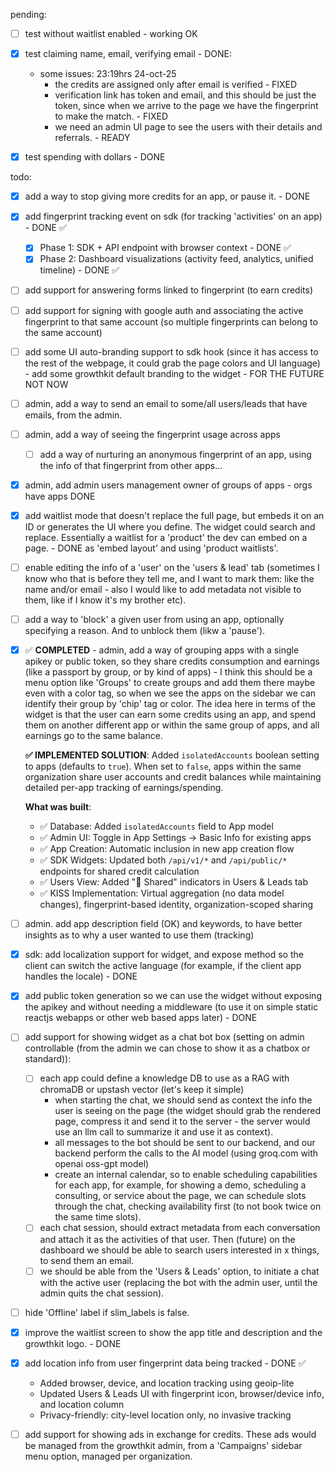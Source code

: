 pending:
- [ ] test without waitlist enabled - working OK
- [x] test claiming name, email, verifying email - DONE:
    - some issues: 23:19hrs 24-oct-25
        - the credits are assigned only after email is verified - FIXED
        - verification link has token and email, and this should be just the token, since when we arrive to the page we have the fingerprint to make the match. - FIXED
        - we need an admin UI page to see the users with their details and referrals. - READY
        
- [x] test spending with dollars - DONE

todo:
- [x] add a way to stop giving more credits for an app, or pause it. - DONE
- [x] add fingerprint tracking event on sdk  (for tracking 'activities' on an app) - DONE ✅
    - [x] Phase 1: SDK + API endpoint with browser context - DONE ✅
    - [x] Phase 2: Dashboard visualizations (activity feed, analytics, unified timeline) - DONE ✅
- [ ] add support for answering forms linked to fingerprint (to earn credits)
- [ ] add support for signing with google auth and associating the active fingerprint to that same account (so multiple fingerprints can belong to the same account)
- [ ] add some UI auto-branding support to sdk hook (since it has access to the rest of the webpage, it could grab the page colors and UI language) - add some growthkit default branding to the widget - FOR THE FUTURE NOT NOW
- [ ] admin, add a way to send an email to some/all users/leads that have emails, from the admin.
- [ ] admin, add a way of seeing the fingerprint usage across apps
    - [ ] add a way of nurturing an anonymous fingerprint of an app, using the info of that fingerprint from other apps...
- [x] admin, add admin users management owner of groups of apps - orgs have apps DONE
- [x] add waitlist mode that doesn't replace the full page, but embeds it on an ID or generates the UI where you define. The widget could search and replace. Essentially a waitlist for a 'product' the dev can embed on a page. - DONE as 'embed layout' and using 'product waitlists'.
- [ ] enable editing the info of a 'user' on the 'users & lead' tab (sometimes I know who that is before they tell me, and I want to mark them: like the name and/or email - also I would like to add metadata not visible to them, like if I know it's my brother etc).
- [ ] add a way to 'block' a given user from using an app, optionally specifying a reason. And to unblock them (likw a 'pause').

- [x] ✅ **COMPLETED** - admin, add a way of grouping apps with a single apikey or public token, so they share credits consumption and earnings (like a passport by group, or by kind of apps) - I think this should be a menu option like 'Groups' to create groups and add them there maybe even with a color tag, so when we see the apps on the sidebar we can identify their group by 'chip' tag or color. The idea here in terms of the widget is that the user can earn some credits using an app, and spend them on another different app or within the same group of apps, and all earnings go to the same balance.
    
    **✅ IMPLEMENTED SOLUTION**: Added `isolatedAccounts` boolean setting to apps (defaults to `true`). When set to `false`, apps within the same organization share user accounts and credit balances while maintaining detailed per-app tracking of earnings/spending.
    
    **What was built**:
    - ✅ Database: Added `isolatedAccounts` field to App model 
    - ✅ Admin UI: Toggle in App Settings → Basic Info for existing apps
    - ✅ App Creation: Automatic inclusion in new app creation flow
    - ✅ SDK Widgets: Updated both `/api/v1/*` and `/api/public/*` endpoints for shared credit calculation
    - ✅ Users View: Added "🔗 Shared" indicators in Users & Leads tab
    - ✅ KISS Implementation: Virtual aggregation (no data model changes), fingerprint-based identity, organization-scoped sharing

- [ ] admin. add app description field (OK) and keywords, to have better insights as to why a user wanted to use them (tracking)
- [x] sdk: add localization support for widget, and expose method so the client can switch the active language (for example, if the client app handles the locale) - DONE
- [x] add public token generation so we can use the widget without exposing the apikey and without needing a middleware (to use it on simple static reactjs webapps or other web based apps later) - DONE
- [ ] add support for showing widget as a chat bot box (setting on admin controllable (from the admin we can chose to show it as a chatbox or standard)):
    - [ ] each app could define a knowledge DB to use as a RAG with chromaDB or upstash vector (let's keep it simple)
        - when starting the chat, we should send as context the info the user is seeing on the page (the widget should grab the rendered page, compress it and send it to the server - the server would use an llm call to summarize it and use it as context).
        - all messages to the bot should be sent to our backend, and our backend  perform the calls to the AI model (using groq.com with openai oss-gpt model)
        - create an internal calendar, so to enable scheduling capabilities for each app, for example, for showing a demo, scheduling a consulting, or service about the page, we can schedule slots through the chat, checking availability first (to not book twice on the same time slots).
    - [ ] each chat session, should extract metadata from each conversation and attach it as the activities of that user. Then (future) on the dashboard we should be able to search users interested in x things, to send them an email.
    - [ ] we should be able from the 'Users & Leads' option, to initiate a chat with the active user (replacing the bot with the admin user, until the admin quits the chat session).

- [ ] hide 'Offline' label if slim_labels is false.
- [x] improve the waitlist screen to show the app title and description and the growthkit logo. - DONE
- [x] add location info from user fingerprint data being tracked - DONE ✅
    - Added browser, device, and location tracking using geoip-lite
    - Updated Users & Leads UI with fingerprint icon, browser/device info, and location column
    - Privacy-friendly: city-level location only, no invasive tracking

- [ ] add support for showing ads in exchange for credits. These ads would be managed from the growthkit admin, from a 'Campaigns' sidebar menu option, managed per organization.
